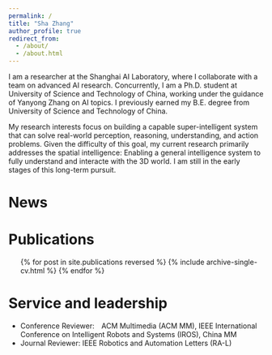 ```yaml
---
permalink: /
title: "Sha Zhang"
author_profile: true
redirect_from: 
  - /about/
  - /about.html
---
```


I am a researcher at the Shanghai AI Laboratory, where I collaborate with a team on advanced AI research. Concurrently, I am a Ph.D. student at University of Science and Technology of China, working under the guidance of Yanyong Zhang on AI topics. I previously earned my B.E. degree from University of Science and Technology of China.

My research interests focus on building a capable super-intelligent system that can solve real-world perception, reasoning, understanding, and action problems. Given the difficulty of this goal, my current research primarily addresses the spatial intelligence: Enabling a general intelligence system to fully understand and interacte with the 3D world. I am still in the early stages of this long-term pursuit. 


News
======


Publications
======
  <ul>{% for post in site.publications reversed %}
    {% include archive-single-cv.html %}
  {% endfor %}</ul>


Service and leadership
======
* Conference Reviewer: ACM Multimedia (ACM MM), IEEE International Conference on Intelligent Robots and Systems (IROS), China MM 
* Journal Reviewer: IEEE Robotics and Automation Letters (RA-L)
